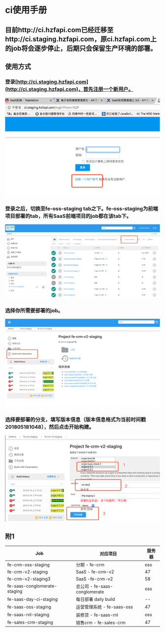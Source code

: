 # ci使用手册

## 目前http://ci.hzfapi.com已经迁移至http://ci.staging.hzfapi.com，原ci.hzfapi.com上的job将会逐步停止，后期只会保留生产环境的部署。

## 使用方式

### 登录[http://ci.staging.hzfapi.com](http://ci.staging.hzfapi.com)，首先注册一个新用户。

![](./1.png)

### 登录之后，切换至fe-oss-staging tab之下。fe-oss-staging为前端项目部署的tab，所有SaaS前端项目的job都在该tab下。

![](./2.png)

### 选择你所需要部署的job。

![](./3.png)

### 选择要部署的分支，填写版本信息（版本信息格式为当前时间戳 201805181048），然后点击开始构建。

![](./4.png)

## 附1

| Job | 对应项目 | 服务器 |
| - | - | - |
| fe-crm-oss-staging | 分期 - fe-crm | oss |
| fe-crm-v2-staging | SaaS - fe-crm-v2 | 47 |
| fe-crm-v2-staging3 | SaaS -fe-crm-v2 | 58 |
| fe-saas-conglomerate-staging | 总公司 - fe-saas-conglomerate | oss |
| fe-saas-day-ci-staging | 每日部署 daily build | -- |
| fe-saas-oss-staging | 运营管理系统 - fe-saas-oss | 47 |
| fe-saas-rnl-staging | 装修贷 - fe-saas-rnl | oss |
| fe-sales-crm-staging | 销售crm - fe-sales-crm | 47 |
